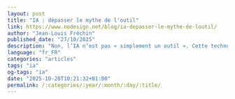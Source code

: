 ```yaml
---
layout: post
title: "IA : dépasser le mythe de l'outil"
link: https://www.nodesign.net/blog/ia-depasser-le-mythe-de-loutil/
author: "Jean-Louis Fréchin"
published_date: "27/10/2025"
description: "Non, l’IA n’est pas « simplement un outil ». Cette technologie, comme avant elle la machine à vapeur ou l’imprimerie, engendre des changements profonds dont les impacts sur la production et les usages dépassent largement sa fonction initiale, explique Jean-Louis Frechin."
language: "fr_FR"
categories: "articles"
tags: "ia"
og-tags: "ia"
date: "2025-10-28T10:21:32+01:00"
permalink: /:categories/:year/:month/:day/:title/
---
```

